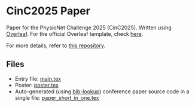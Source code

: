 # CinC2025 Paper

Paper for the PhysioNet Challenge 2025 (CinC2025). Written using [Overleaf](https://www.overleaf.com/).
For the official Overleaf template, check [here](https://www.overleaf.com/project/649c483b0466ee4cd87f821d).

For more details, refer to [this repository](https://github.com/wenh06/cinc2025).

## Files

- Entry file: [main.tex](main.tex)
- Poster: [poster.tex](poster.tex)
- Auto-generated (using [bib-lookup](https://github.com/DeepPSP/bib_lookup)) conference paper source code
  in a single file: [paper_short_in_one.tex](paper_short_in_one.tex)
